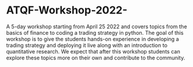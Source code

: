 # ATQF-Workshop-2022-
A 5-day workshop starting from April 25 2022 and covers topics from the basics of finance to coding a trading strategy in python. The goal of this workshop is to give the students hands-on experience in developing a trading strategy and deploying it live along with an introduction to quantitative research. We expect that after this workshop students can explore these topics more on their own and contribute to the community. 
